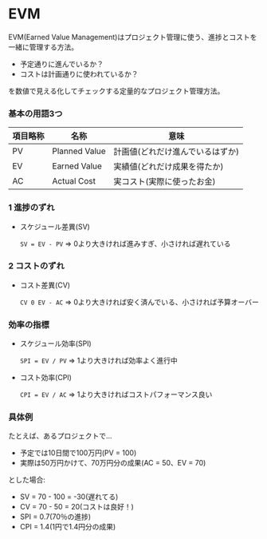 # EVM

EVM(Earned Value Management)はプロジェクト管理に使う、進捗とコストを一緒に管理する方法。

- 予定通りに進んでいるか？
- コストは計画通りに使われているか？

を数値で見える化してチェックする定量的なプロジェクト管理方法。

### 基本の用語3つ

| 項目略称 | 名称          | 意味                             |
|----------|---------------|----------------------------------|
| PV       | Planned Value | 計画値(どれだけ進んでいるはずか) |
| EV       | Earned Value  | 実績値(どれだけ成果を得たか)     |
| AC       | Actual Cost   | 実コスト(実際に使ったお金)       |

### 1 進捗のずれ

- スケジュール差異(SV)

  `SV = EV - PV` => 0より大きければ進みすぎ、小さければ遅れている

### 2 コストのずれ

- コスト差異(CV)

  `CV 0 EV - AC` => 0より大きければ安く済んでいる、小さければ予算オーバー

### 効率の指標

- スケジュール効率(SPI)

  `SPI = EV / PV` => 1より大きければ効率よく進行中

- コスト効率(CPI)

  `CPI = EV / AC` => 1より大きければコストパフォーマンス良い

### 具体例

たとえば、あるプロジェクトで...

- 予定では10日間で100万円(PV = 100)
- 実際は50万円かけて、70万円分の成果(AC = 50、EV = 70)

とした場合:

- SV = 70 - 100 = -30(遅れてる)
- CV = 70 - 50 = 20(コストは良好！)
- SPI = 0.7(70％の進捗)
- CPI = 1.4(1円で1.4円分の成果)

